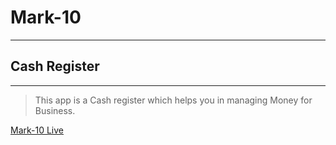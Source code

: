 # Mark-10
---
## Cash Register
---
> This app is a Cash register which helps you in managing Money for Business.


[Mark-10 Live](https://pkamra97-mark10-cash-register.netlify.app/ "click to try the project")
